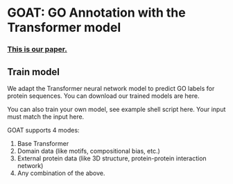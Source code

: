 # GOAT: GO Annotation with the Transformer model 

### [This is our paper.](https://www.biorxiv.org/content/10.1101/2020.01.31.929604v1)

## Train model

We adapt the Transformer neural network model to predict GO labels for protein sequences. You can download our trained models are here. 

You can also train your own model, see example shell script here. Your input must match the input here. 

GOAT supports 4 modes: 
1. Base Transformer
2. Domain data (like motifs, compositional bias, etc.)
3. External protein data (like 3D structure, protein-protein interaction network)
4. Any combination of the above. 



